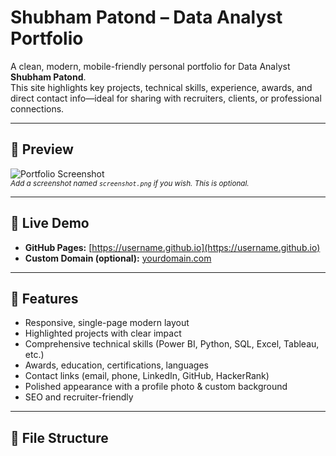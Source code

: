 # Shubham Patond – Data Analyst Portfolio

A clean, modern, mobile-friendly personal portfolio for Data Analyst **Shubham Patond**.  
This site highlights key projects, technical skills, experience, awards, and direct contact info—ideal for sharing with recruiters, clients, or professional connections.

---

## 📸 Preview

![Portfolio Screenshot](screenshot.png)  
<sub>*Add a screenshot named `screenshot.png` if you wish. This is optional.*</sub>

---

## 🚀 Live Demo

- **GitHub Pages:** [https://username.github.io](https://username.github.io)  
- **Custom Domain (optional):** [yourdomain.com](https://yourdomain.com)

---

## 📝 Features

- Responsive, single-page modern layout  
- Highlighted projects with clear impact  
- Comprehensive technical skills (Power BI, Python, SQL, Excel, Tableau, etc.)  
- Awards, education, certifications, languages  
- Contact links (email, phone, LinkedIn, GitHub, HackerRank)  
- Polished appearance with a profile photo & custom background  
- SEO and recruiter-friendly

---

## 📁 File Structure

